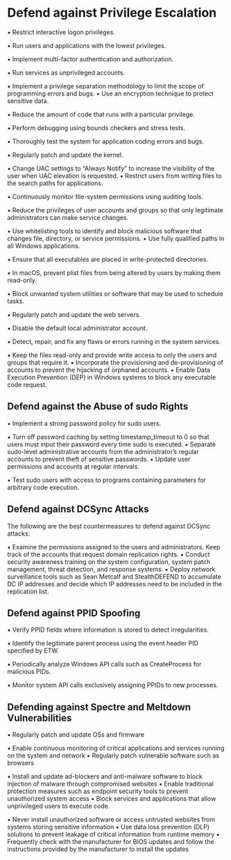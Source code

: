 # Defend against Privilege Escalation

▪ Restrict interactive logon privileges. 

▪ Run users and applications with the lowest privileges. 

▪ Implement multi-factor authentication and authorization. 

▪ Run services as unprivileged accounts. 

▪ Implement a privilege separation methodology to limit the scope of programming errors and bugs.
▪ Use an encryption technique to protect sensitive data. 

▪ Reduce the amount of code that runs with a particular privilege. 

▪ Perform debugging using bounds checkers and stress tests. 

▪ Thoroughly test the system for application coding errors and bugs. 

▪ Regularly patch and update the kernel. 

▪ Change UAC settings to “Always Notify” to increase the visibility of the user when UAC elevation is requested.
▪ Restrict users from writing files to the search paths for applications. 

▪ Continuously monitor file-system permissions using auditing tools. 

▪ Reduce the privileges of user accounts and groups so that only legitimate administrators can make service changes.

▪ Use whitelisting tools to identify and block malicious software that changes file, directory, or service permissions.
▪ Use fully qualified paths in all Windows applications. 

▪ Ensure that all executables are placed in write-protected directories. 

▪ In macOS, prevent plist files from being altered by users by making them read-only. 

▪ Block unwanted system utilities or software that may be used to schedule tasks. 

▪ Regularly patch and update the web servers. 

▪ Disable the default local administrator account. 

▪ Detect, repair, and fix any flaws or errors running in the system services. 

▪ Keep the files read-only and provide write access to only the users and groups that require it.
▪ Incorporate the provisioning and de-provisioning of accounts to prevent the hijacking of orphaned accounts.
▪ Enable Data Execution Prevention (DEP) in Windows systems to block any executable code request.

## Defend against the Abuse of sudo Rights

▪ Implement a strong password policy for sudo users. 

▪ Turn off password caching by setting timestamp_timeout to 0 so that users must input their password every time sudo is executed.
▪ Separate sudo-level administrative accounts from the administrator’s regular accounts to prevent theft of sensitive passwords.
▪ Update user permissions and accounts at regular intervals. 

▪ Test sudo users with access to programs containing parameters for arbitrary code execution.

## Defend against DCSync Attacks

The following are the best countermeasures to defend against DCSync attacks: 

▪ Examine the permissions assigned to the users and administrators. Keep track of the accounts that request domain replication rights.
▪ Conduct security awareness training on the system configuration, system patch management, threat detection, and response systems.
▪ Deploy network surveillance tools such as Sean Metcalf and StealthDEFEND to accumulate DC IP addresses and decide which IP addresses need to be included in the replication list.

## Defend against PPID Spoofing

▪ Verify PPID fields where information is stored to detect irregularities. 

▪ Identify the legitimate parent process using the event header PID specified by ETW. 

▪ Periodically analyze Windows API calls such as CreateProcess for malicious PIDs. 

▪ Monitor system API calls exclusively assigning PPIDs to new processes.

## Defending against Spectre and Meltdown Vulnerabilities

▪ Regularly patch and update OSs and firmware 

▪ Enable continuous monitoring of critical applications and services running on the system and network
▪ Regularly patch vulnerable software such as browsers 

▪ Install and update ad-blockers and anti-malware software to block injection of malware through compromised websites
▪ Enable traditional protection measures such as endpoint security tools to prevent unauthorized system access
▪ Block services and applications that allow unprivileged users to execute code. 

▪ Never install unauthorized software or access untrusted websites from systems storing sensitive information
▪ Use data loss prevention (DLP) solutions to prevent leakage of critical information from runtime memory
▪ Frequently check with the manufacturer for BIOS updates and follow the instructions provided by the manufacturer to install the updates
